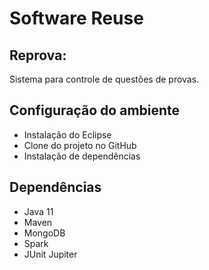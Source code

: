 # Software Reuse

## Reprova:
Sistema para controle de questões de provas.

## Configuração do ambiente
- Instalação do Eclipse
- Clone do projeto no GitHub
- Instalação de dependências

## Dependências
- Java 11
- Maven
- MongoDB
- Spark
- JUnit Jupiter
